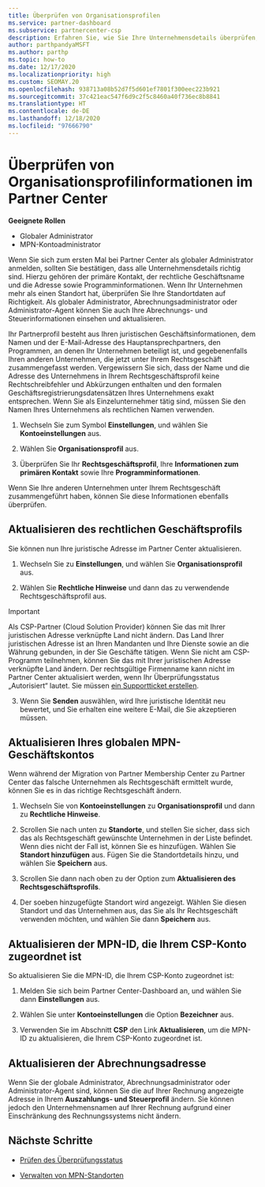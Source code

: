 ```yaml
---
title: Überprüfen von Organisationsprofilen
ms.service: partner-dashboard
ms.subservice: partnercenter-csp
description: Erfahren Sie, wie Sie Ihre Unternehmensdetails überprüfen, z. B. den primären Kontakt-, die Adresse und Programminformationen. Sie können auch ihre rechtlichen Adressen und Abrechnungsadressen aktualisieren.
author: parthpandyaMSFT
ms.author: parthp
ms.topic: how-to
ms.date: 12/17/2020
ms.localizationpriority: high
ms.custom: SEOMAY.20
ms.openlocfilehash: 938713a08b52d7f5d601ef7801f300eec223b921
ms.sourcegitcommit: 37c421eac547f6d9c2f5c8460a40f736ec8b8841
ms.translationtype: HT
ms.contentlocale: de-DE
ms.lasthandoff: 12/18/2020
ms.locfileid: "97666790"
---
```

# <a name="verify-your-organization-profile-information-in-partner-center"></a>Überprüfen von Organisationsprofilinformationen im Partner Center

**Geeignete Rollen**

- Globaler Administrator
- MPN-Kontoadministrator

Wenn Sie sich zum ersten Mal bei Partner Center als globaler Administrator anmelden, sollten Sie bestätigen, dass alle Unternehmensdetails richtig sind. Hierzu gehören der primäre Kontakt, der rechtliche Geschäftsname und die Adresse sowie Programminformationen. Wenn Ihr Unternehmen mehr als einen Standort hat, überprüfen Sie Ihre Standortdaten auf Richtigkeit. Als globaler Administrator, Abrechnungsadministrator oder Administrator-Agent können Sie auch Ihre Abrechnungs- und Steuerinformationen einsehen und aktualisieren.

Ihr Partnerprofil besteht aus Ihren juristischen Geschäftsinformationen, dem Namen und der E-Mail-Adresse des Hauptansprechpartners, den Programmen, an denen Ihr Unternehmen beteiligt ist, und gegebenenfalls Ihren anderen Unternehmen, die jetzt unter Ihrem Rechtsgeschäft zusammengefasst werden. Vergewissern Sie sich, dass der Name und die Adresse des Unternehmens in Ihrem Rechtsgeschäftsprofil keine Rechtschreibfehler und Abkürzungen enthalten und den formalen Geschäftsregistrierungsdatensätzen Ihres Unternehmens exakt entsprechen. Wenn Sie als Einzelunternehmer tätig sind, müssen Sie den Namen Ihres Unternehmens als rechtlichen Namen verwenden.

1. Wechseln Sie zum Symbol **Einstellungen**, und wählen Sie **Kontoeinstellungen** aus.
 
1. Wählen Sie **Organisationsprofil** aus. 

2. Überprüfen Sie Ihr **Rechtsgeschäftsprofil**, Ihre **Informationen zum primären Kontakt** sowie Ihre **Programminformationen**.

Wenn Sie Ihre anderen Unternehmen unter Ihrem Rechtsgeschäft zusammengeführt haben, können Sie diese Informationen ebenfalls überprüfen. 

## <a name="update-your-legal-business-profile"></a>Aktualisieren des rechtlichen Geschäftsprofils

Sie können nun Ihre juristische Adresse im Partner Center aktualisieren.

1. Wechseln Sie zu **Einstellungen**, und wählen Sie **Organisationsprofil** aus.


2. Wählen Sie **Rechtliche Hinweise** und dann das zu verwendende Rechtsgeschäftsprofil aus.

>[!Important]
>Als CSP-Partner (Cloud Solution Provider) können Sie das mit Ihrer juristischen Adresse verknüpfte Land nicht ändern. Das Land Ihrer juristischen Adresse ist an Ihren Mandanten und Ihre Dienste sowie an die Währung gebunden, in der Sie Geschäfte tätigen. Wenn Sie nicht am CSP-Programm teilnehmen, können Sie das mit Ihrer juristischen Adresse verknüpfte Land ändern. Der rechtsgültige Firmenname kann nicht im Partner Center aktualisiert werden, wenn Ihr Überprüfungsstatus „Autorisiert“ lautet. Sie müssen [ein Supportticket erstellen](https://partner.microsoft.com/dashboard/support/csp/servicerequests/create?stage=2&topicid=eb74583c-61b3-2124-bffc-00920e0ae772).

3. Wenn Sie **Senden** auswählen, wird Ihre juristische Identität neu bewertet, und Sie erhalten eine weitere E-Mail, die Sie akzeptieren müssen.

## <a name="update-your-mpn-global-business-account"></a>Aktualisieren Ihres globalen MPN-Geschäftskontos

Wenn während der Migration von Partner Membership Center zu Partner Center das falsche Unternehmen als Rechtsgeschäft ermittelt wurde, können Sie es in das richtige Rechtsgeschäft ändern.

1. Wechseln Sie von **Kontoeinstellungen** zu **Organisationsprofil** und dann zu **Rechtliche Hinweise**.

1.  Scrollen Sie nach unten zu **Standorte**, und stellen Sie sicher, dass sich das als Rechtsgeschäft gewünschte Unternehmen in der Liste befindet. Wenn dies nicht der Fall ist, können Sie es hinzufügen. Wählen Sie **Standort hinzufügen** aus. Fügen Sie die Standortdetails hinzu, und wählen Sie **Speichern** aus.

2. Scrollen Sie dann nach oben zu der Option zum **Aktualisieren des Rechtsgeschäftsprofils**.

3. Der soeben hinzugefügte Standort wird angezeigt. Wählen Sie diesen Standort und das Unternehmen aus, das Sie als Ihr Rechtsgeschäft verwenden möchten, und wählen Sie dann **Speichern** aus.

## <a name="update-your-mpn-id-associated-with-your-csp-account"></a>Aktualisieren der MPN-ID, die Ihrem CSP-Konto zugeordnet ist

So aktualisieren Sie die MPN-ID, die Ihrem CSP-Konto zugeordnet ist:

1. Melden Sie sich beim Partner Center-Dashboard an, und wählen Sie dann **Einstellungen** aus.
 
1. Wählen Sie unter **Kontoeinstellungen** die Option **Bezeichner** aus.

1. Verwenden Sie im Abschnitt **CSP** den Link **Aktualisieren**, um die MPN-ID zu aktualisieren, die Ihrem CSP-Konto zugeordnet ist. 


## <a name="update-your-billing-address"></a>Aktualisieren der Abrechnungsadresse

Wenn Sie der globale Administrator, Abrechnungsadministrator oder Administrator-Agent sind, können Sie die auf Ihrer Rechnung angezeigte Adresse in Ihrem **Auszahlungs- und Steuerprofil** ändern. Sie können jedoch den Unternehmensnamen auf Ihrer Rechnung aufgrund einer Einschränkung des Rechnungssystems nicht ändern.

## <a name="next-steps"></a>Nächste Schritte


- [Prüfen des Überprüfungsstatus](verification-responses.md)
 
- [Verwalten von MPN-Standorten](manage-locations.md)



